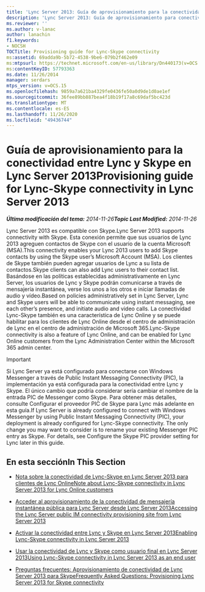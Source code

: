```yaml
---
title: 'Lync Server 2013: Guía de aprovisionamiento para la conectividad entre Lync y Skype'
description: 'Lync Server 2013: Guía de aprovisionamiento para conectividad de Lync-Skype.'
ms.reviewer: ''
ms.author: v-lanac
author: lanachin
f1.keywords:
- NOCSH
TOCTitle: Provisioning guide for Lync-Skype connectivity
ms:assetid: 69adda9b-5b72-4538-9be6-079b2f462e09
ms:mtpsurl: https://technet.microsoft.com/en-us/library/Dn440173(v=OCS.15)
ms:contentKeyID: 57793363
ms.date: 11/26/2014
manager: serdars
mtps_version: v=OCS.15
ms.openlocfilehash: 9859a7a621ba4329fe0436fe50a0d9de1d0ae1ef
ms.sourcegitcommit: 36fee89bb887bea4f18b19f17a8c69daf5bc423d
ms.translationtype: MT
ms.contentlocale: es-ES
ms.lasthandoff: 11/26/2020
ms.locfileid: "49436744"
---
```

# <a name="provisioning-guide-for-lync-skype-connectivity-in-lync-server-2013"></a><span data-ttu-id="46829-103">Guía de aprovisionamiento para la conectividad entre Lync y Skype en Lync Server 2013</span><span class="sxs-lookup"><span data-stu-id="46829-103">Provisioning guide for Lync-Skype connectivity in Lync Server 2013</span></span>

<div data-xmlns="http://www.w3.org/1999/xhtml">

<div class="topic" data-xmlns="http://www.w3.org/1999/xhtml" data-msxsl="urn:schemas-microsoft-com:xslt" data-cs="https://msdn.microsoft.com/">

<div data-asp="https://msdn2.microsoft.com/asp">



</div>

<div id="mainSection">

<div id="mainBody"><span data-ttu-id="46829-104">

<span> </span></span><span class="sxs-lookup"><span data-stu-id="46829-104">

<span> </span></span></span>

<span data-ttu-id="46829-105">_**Última modificación del tema:** 2014-11-26_</span><span class="sxs-lookup"><span data-stu-id="46829-105">_**Topic Last Modified:** 2014-11-26_</span></span>

<span data-ttu-id="46829-106">Lync Server 2013 es compatible con Skype.</span><span class="sxs-lookup"><span data-stu-id="46829-106">Lync Server 2013 supports connectivity with Skype.</span></span> <span data-ttu-id="46829-107">Esta conexión permite que sus usuarios de Lync 2013 agreguen contactos de Skype con el usuario de la cuenta Microsoft (MSA).</span><span class="sxs-lookup"><span data-stu-id="46829-107">This connectivity enables your Lync 2013 users to add Skype contacts by using the Skype user’s Microsoft Account (MSA).</span></span> <span data-ttu-id="46829-108">Los clientes de Skype también pueden agregar usuarios de Lync a su lista de contactos.</span><span class="sxs-lookup"><span data-stu-id="46829-108">Skype clients can also add Lync users to their contact list.</span></span> <span data-ttu-id="46829-109">Basándose en las políticas establecidas administrativamente en Lync Server, los usuarios de Lync y Skype podrán comunicarse a través de mensajería instantánea, verse los unos a los otros e iniciar llamadas de audio y vídeo.</span><span class="sxs-lookup"><span data-stu-id="46829-109">Based on policies administratively set in Lync Server, Lync and Skype users will be able to communicate using instant messaging, see each other’s presence, and initiate audio and video calls.</span></span> <span data-ttu-id="46829-110">La conectividad Lync-Skype también es una característica de Lync Online y se puede habilitar para los clientes de Lync Online desde el centro de administración de Lync en el centro de administración de Microsoft 365.</span><span class="sxs-lookup"><span data-stu-id="46829-110">Lync-Skype connectivity is also a feature of Lync Online, and can be enabled for Lync Online customers from the Lync Administration Center within the Microsoft 365 admin center.</span></span>

<div>

> [!IMPORTANT]  
> <span data-ttu-id="46829-p102">Si Lync Server ya está configurado para conectarse con Windows Messenger a través de Public Instant Messaging Connectivity (PIC), la implementación ya está configurada para la conectividad entre Lync y Skype. El único cambio que podría considerar sería cambiar el nombre de la entrada PIC de Messenger como Skype. Para obtener más detalles, consulte Configurar el proveedor PIC de Skype para Lync más adelante en esta guía.</span><span class="sxs-lookup"><span data-stu-id="46829-p102">If Lync Server is already configured to connect with Windows Messenger by using Public Instant Messaging Connectivity (PIC), your deployment is already configured for Lync-Skype connectivity. The only change you may want to consider is to rename your existing Messenger PIC entry as Skype. For details, see Configure the Skype PIC provider setting for Lync later in this guide.</span></span>

</div>

<div>

## <a name="in-this-section"></a><span data-ttu-id="46829-114">En esta sección</span><span class="sxs-lookup"><span data-stu-id="46829-114">In This Section</span></span>

  - [<span data-ttu-id="46829-115">Nota sobre la conectividad de Lync-Skype en Lync Server 2013 para clientes de Lync Online</span><span class="sxs-lookup"><span data-stu-id="46829-115">Note about Lync-Skype connectivity in Lync Server 2013 for Lync Online customers</span></span>](lync-server-2013-note-about-lync-skype-connectivity-for-lync-on.md)

  - [<span data-ttu-id="46829-116">Acceder al aprovisionamiento de la conectividad de mensajería instantánea pública para Lync Server desde Lync Server 2013</span><span class="sxs-lookup"><span data-stu-id="46829-116">Accessing the Lync Server public IM connectivity provisioning site from Lync Server 2013</span></span>](lync-server-2013-accessing-the-lync-server-public-im-connectivity-provisioning-site.md)

  - [<span data-ttu-id="46829-117">Activar la conectividad entre Lync y Skype en Lync Server 2013</span><span class="sxs-lookup"><span data-stu-id="46829-117">Enabling Lync-Skype connectivity in Lync Server 2013</span></span>](lync-server-2013-enabling-lync-skype-connectivity.md)

  - [<span data-ttu-id="46829-118">Usar la conectividad de Lync y Skype como usuario final en Lync Server 2013</span><span class="sxs-lookup"><span data-stu-id="46829-118">Using Lync-Skype connectivity in Lync Server 2013 as an end user</span></span>](lync-server-2013-using-lync-skype-connectivity-as-an-end-user.md)

  - [<span data-ttu-id="46829-119">Preguntas frecuentes: Aprovisionamiento de conectividad de Lync Server 2013 para Skype</span><span class="sxs-lookup"><span data-stu-id="46829-119">Frequently Asked Questions: Provisioning Lync Server 2013 for Skype connectivity</span></span>](lync-server-2013-frequently-asked-questions-provisioning-lync-server-for-skype-connectivity.md)

<span data-ttu-id="46829-120"></div>

</div>

<span> </span>

</div>

</div>

</span><span class="sxs-lookup"><span data-stu-id="46829-120"></div>

</div>

<span> </span>

</div>

</div>

</span></span></div>

